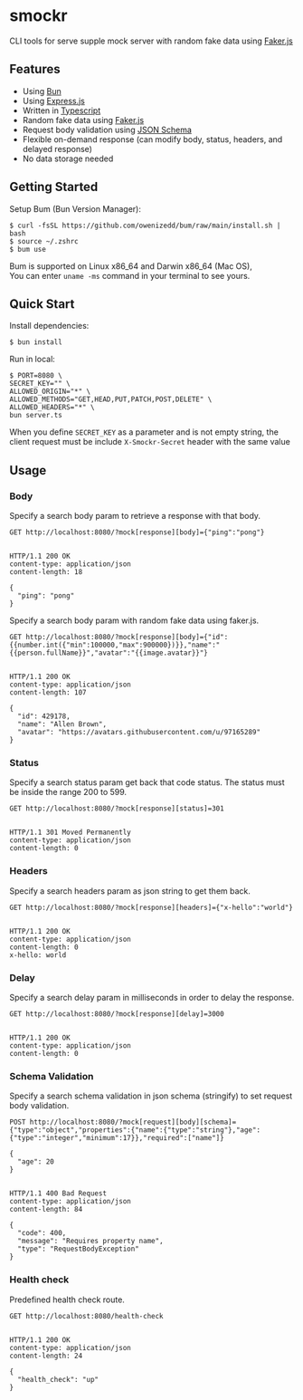 # smockr

CLI tools for serve supple mock server with random fake data using <a href="https://github.com/faker-js/faker">Faker.js</a>

## Features

 * Using [Bun](https://github.com/oven-sh/bun)
 * Using [Express.js](https://github.com/expressjs/express)
 * Written in [Typescript](https://github.com/microsoft/TypeScript)
 * Random fake data using [Faker.js](https://github.com/faker-js/faker)
 * Request body validation using [JSON Schema](https://json-schema.org/learn/miscellaneous-examples)
 * Flexible on-demand response (can modify body, status, headers, and delayed response)
 * No data storage needed

## Getting Started

Setup Bum (Bun Version Manager):

```
$ curl -fsSL https://github.com/owenizedd/bum/raw/main/install.sh | bash
$ source ~/.zshrc
$ bum use
```
Bum is supported on Linux x86_64 and Darwin x86_64 (Mac OS),<br/>
You can enter `uname -ms` command in your terminal to see yours.

## Quick Start

Install dependencies:

```
$ bun install
```

Run in local:

```
$ PORT=8080 \
SECRET_KEY="" \
ALLOWED_ORIGIN="*" \
ALLOWED_METHODS="GET,HEAD,PUT,PATCH,POST,DELETE" \
ALLOWED_HEADERS="*" \
bun server.ts
```
When you define `SECRET_KEY` as a parameter and is not empty string, the client request must be include `X-Smockr-Secret` header with the same value

## Usage

### Body

Specify a search body param to retrieve a response with that body.

```http
GET http://localhost:8080/?mock[response][body]={"ping":"pong"}


HTTP/1.1 200 OK
content-type: application/json
content-length: 18

{
  "ping": "pong"
}
```

Specify a search body param with random fake data using faker.js.

```http
GET http://localhost:8080/?mock[response][body]={"id":{{number.int({"min":100000,"max":900000})}},"name":"{{person.fullName}}","avatar":"{{image.avatar}}"}


HTTP/1.1 200 OK
content-type: application/json
content-length: 107

{
  "id": 429178,
  "name": "Allen Brown",
  "avatar": "https://avatars.githubusercontent.com/u/97165289"
}
```

### Status

Specify a search status param get back that code status. The status must be
inside the range 200 to 599.

```http
GET http://localhost:8080/?mock[response][status]=301


HTTP/1.1 301 Moved Permanently
content-type: application/json
content-length: 0
```

### Headers

Specify a search headers param as json string to get them back.

```http
GET http://localhost:8080/?mock[response][headers]={"x-hello":"world"}


HTTP/1.1 200 OK
content-type: application/json
content-length: 0
x-hello: world
```

### Delay

Specify a search delay param in milliseconds in order to delay the response.

```http
GET http://localhost:8080/?mock[response][delay]=3000


HTTP/1.1 200 OK
content-type: application/json
content-length: 0
```

### Schema Validation

Specify a search schema validation in json schema (stringify) to set request body validation.

```http
POST http://localhost:8080/?mock[request][body][schema]={"type":"object","properties":{"name":{"type":"string"},"age":{"type":"integer","minimum":17}},"required":["name"]}

{
  "age": 20
}


HTTP/1.1 400 Bad Request
content-type: application/json
content-length: 84

{
  "code": 400,
  "message": "Requires property name",
  "type": "RequestBodyException"
}
```

### Health check

Predefined health check route.

```http
GET http://localhost:8080/health-check


HTTP/1.1 200 OK
content-type: application/json
content-length: 24

{
  "health_check": "up"
}
```
